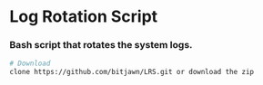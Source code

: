 # Log Rotation Script
<h3>Bash script that rotates the system logs.</h3>

```bash
# Download
clone https://github.com/bitjawn/LRS.git or download the zip

```
